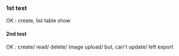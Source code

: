 ### 1st test
OK : create, list table show

#### 2nd test
OK : create/ read/ delete/ image upload/ 
but, can't update/ left export